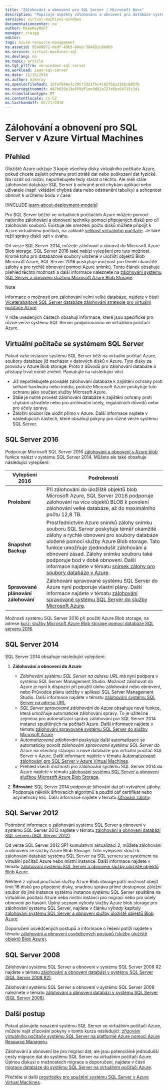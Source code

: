 ```yaml
---
title: "Zálohování a obnovení pro SQL Server | Microsoft Docs"
description: "Popisuje aspekty zálohování a obnovení pro databáze systému SQL Server, které jsou spuštěné na virtuálních počítačích Azure."
services: virtual-machines-windows
documentationcenter: na
author: MikeRayMSFT
manager: craigg
editor: 
tags: azure-resource-management
ms.assetid: 95a89072-0edf-49b5-88ed-584891c0e066
ms.service: virtual-machines-sql
ms.devlang: na
ms.topic: article
ms.tgt_pltfrm: vm-windows-sql-server
ms.workload: iaas-sql-server
ms.date: 11/15/2016
ms.author: mikeray
ms.openlocfilehash: 16fef048e7c795f3d21fbc4185f6ba31bbc885fb
ms.sourcegitcommit: d87b039e13a5f8df1ee9d82a727e6bc04715c341
ms.translationtype: MT
ms.contentlocale: cs-CZ
ms.lasthandoff: 02/21/2018
---
```

# <a name="backup-and-restore-for-sql-server-in-azure-virtual-machines"></a>Zálohování a obnovení pro SQL Server v Azure Virtual Machines
## <a name="overview"></a>Přehled
Úložiště Azure udržuje 3 kopie všechny disky virtuálního počítače Azure, pokud chcete zajistit ochranu proti ztrátě dat nebo poškození dat fyzické. Na rozdíl od místní, nepotřebujete tedy starat o těchto. Ale měli stále zálohování databáze SQL Server k ochraně proti chybám aplikaci nebo uživatele (např. vkládání chybná data nebo odstranění tabulky) a schopnost obnovit k určitému bodu v čase.

[!INCLUDE [learn-about-deployment-models](../../../../includes/learn-about-deployment-models-both-include.md)]

Pro SQL Server běžící ve virtuálních počítačích Azure můžete pomocí nativního zálohování a obnovení techniky pomocí připojených disků pro cíl zálohování souborů. Existuje ale omezení počtu disků můžete připojit k Azure virtuálnímu počítači, na základě [velikost virtuálního počítače](../sizes.md?toc=%2fazure%2fvirtual-machines%2fwindows%2ftoc.json). Je také režii správy disků vzít v úvahu.

Od verze SQL Server 2014, můžete zálohovat a obnovit do Microsoft Azure Blob storage. SQL Server 2016 také nabízí vylepšení pro tuto možnost. Kromě toho pro databázové soubory uložené v úložišti objektů Blob Microsoft Azure, SQL Server 2016 poskytuje možnost pro téměř okamžité zálohy a pro rychlé obnovení pomocí Azure snímků. Tento článek obsahuje přehled těchto možností a další informace naleznete na [zálohování systému SQL Server a obnovení službou Microsoft Azure Blob Storage](https://msdn.microsoft.com/library/jj919148.aspx).

> [!NOTE]
> Informace o možnosti pro zálohování velmi velké databáze, najdete v části [Víceterabajtové SQL Server databáze zálohování strategie pro virtuální počítače Azure](http://blogs.msdn.com/b/igorpag/archive/2015/07/28/multi-terabyte-sql-server-database-backup-strategies-for-azure-virtual-machines.aspx).
> 
> 

V níže uvedených částech obsahují informace, které jsou specifické pro různé verze systému SQL Server podporovanou ve virtuálním počítači Azure.

## <a name="sql-server-virtual-machines"></a>Virtuální počítače se systémem SQL Server
Pokud vaše instance systému SQL Server běží na virtuální počítač Azure, soubory databáze již nacházet v datových disků v Azure. Tyto disky za provozu v Azure Blob storage. Proto z důvodů pro zálohování databáze a přístupy trvat mírně změnit. Pamatujte na následující věci. 

* Již nepotřebujete provádět zálohování databáze k zajištění ochrany proti selhání hardwaru nebo média, protože Microsoft Azure poskytuje tuto ochranu jako součást služby Microsoft Azure.
* Stále je nutné provést zálohování databáze k zajištění ochrany proti chybám uživatele nebo pro archivační účely, regulačních důvodů nebo pro účely správy.
* Záložní soubor lze uložit přímo v Azure. Další informace najdete v následujících částech, které obsahují pokyny pro různé verze systému SQL Server.

## <a name="sql-server-2016"></a>SQL Server 2016
Podporuje Microsoft SQL Server 2016 [zálohování a obnovení s Azure blob](https://msdn.microsoft.com/library/jj919148.aspx) funkce nalézt v systému SQL Server 2014. Můžete ale také obsahuje následující vylepšení:

| Vylepšení 2016 | Podrobnosti |
| --- | --- |
| **Proložení** |Při zálohování do úložiště objektů blob Microsoft Azure, SQL Server 2016 podporuje zálohování na více objektů BLOB k povolení zálohování velké databáze, až do maximálního počtu 12,8 TB. |
| **Snapshot Backup** |Prostřednictvím Azure snímků zálohy snímku souboru SQL Server poskytuje téměř okamžité zálohy a rychlé obnovení pro soubory databáze uložené pomocí služby Azure Blob storage. Tato funkce umožňuje zjednodušit zálohování a obnovení zásad. Zálohy snímku souboru také podporuje bod v době obnovení. Další informace najdete v tématu [snímek zálohy pro soubory databáze v Azure](https://msdn.microsoft.com/library/mt169363%28v=sql.130%29.aspx). |
| **Spravované plánování zálohování** |Zálohování spravované systému SQL Server do Azure nyní podporuje vlastní plány. Další informace najdete v tématu [zálohování spravované systému SQL Server do služby Microsoft Azure](https://msdn.microsoft.com/library/dn449496.aspx). |

Možnosti systému SQL Server 2016 při použití Azure Blob storage, na adrese [kurz: služby Microsoft Azure Blob storage pomocí databáze SQL serveru 2016](https://msdn.microsoft.com/library/dn466438.aspx).

## <a name="sql-server-2014"></a>SQL Server 2014
SQL Server 2014 obsahuje následující vylepšení:

1. **Zálohování a obnovení do Azure**:
   
   * *Zálohování systému SQL Server na adresu URL* má nyní podpora v systému SQL Server Management Studio. Možnost zálohovat do Azure je nyní k dispozici při použití úlohu zálohování nebo obnovení, nebo Průvodce plánu údržby v aplikaci SQL Server Management Studio. Další informace najdete v tématu [zálohování systému SQL Server na adresu URL](https://msdn.microsoft.com/library/jj919148%28v=sql.120%29.aspx).
   * *SQL Server spravované zálohování do Azure* obsahuje nové funkce, která umožňuje automatické zálohování správy. To je užitečné zejména pro automatizaci správy zálohování pro SQL Server 2014 instancí spuštěných na počítači Azure. Další informace najdete v tématu [zálohování spravované systému SQL Server do služby Microsoft Azure](https://msdn.microsoft.com/library/dn449496%28v=sql.120%29.aspx).
   * *Automatizované zálohování* poskytuje další automatizace se automaticky povolit *zálohování spravované systému SQL Server do Azure* na všechny stávající a nové databáze pro virtuální počítač SQL Server v Azure. Další informace najdete v tématu [Automatizované zálohování pro SQL Server v Azure Virtual Machines](virtual-machines-windows-sql-automated-backup.md).
   * Přehled všech možností pro zálohování systému SQL Server 2014 do Azure najdete v tématu [zálohování systému SQL Server a obnovení službou Microsoft Azure Blob Storage](https://msdn.microsoft.com/library/jj919148%28v=sql.120%29.aspx).
2. **Šifrování**: SQL Server 2014 podporuje šifrování dat při vytváření zálohy. Podporuje několik šifrovacích algoritmů a použití osf certifikát nebo asymetrický klíč. Další informace najdete v tématu [šifrování zálohy](https://msdn.microsoft.com/library/dn449489%28v=sql.120%29.aspx).

## <a name="sql-server-2012"></a>SQL Server 2012
Podrobné informace o zálohování systému SQL Server a obnovení v systému SQL Server 2012 najdete v tématu [zálohování a obnovení databází SQL serveru (SQL Server 2012)](https://msdn.microsoft.com/library/ms187048%28v=sql.110%29.aspx).

Od verze SQL Server 2012 SP1 kumulativní aktualizaci 2, můžete zálohování a obnovení ze služby Azure Blob Storage. Toto vylepšení slouží k zálohování databází systému SQL Server na SQL serveru se systémem na virtuální počítač Azure nebo místní instance. Další informace najdete v tématu [zálohování systému SQL Server a obnovení služby úložiště objektů Blob Azure](https://msdn.microsoft.com/library/jj919148%28v=sql.110%29.aspx).

Některé z výhod používání služby Azure Blob storage patří možnost obejít limit 16 disků pro připojené disky, snadnou správu přímé dostupnost záložní soubor do jiné instance systému instance systému SQL Server spuštěna na virtuálním počítači Azure nebo místní instanci pro migraci nebo pro účely obnovení po havárii. Úplný seznam výhody služby Azure blob storage pro zálohování systému SQL Server, najdete v článku *výhody* kapitoly [zálohování systému SQL Server a obnovení služby úložiště objektů Blob Azure](https://msdn.microsoft.com/library/jj919148%28v=sql.110%29.aspx).

Doporučení osvědčených postupů a informace o řešení potíží najdete v tématu [zálohování a obnovení osvědčených postupů (služby úložiště objektů Blob Azure)](https://msdn.microsoft.com/library/jj919149%28v=sql.110%29.aspx).

## <a name="sql-server-2008"></a>SQL Server 2008
Zálohování systému SQL Server a obnovení v systému SQL Server 2008 R2 najdete v tématu [zálohování a obnovení databází v systému SQL Server (SQL Server 2008 R2)](https://msdn.microsoft.com/library/ms187048%28v=sql.105%29.aspx).

Zálohování systému SQL Server a obnovení v systému SQL Server 2008 naleznete v tématu [zálohování a obnovení databází v systému SQL Server (SQL Server 2008)](https://msdn.microsoft.com/library/ms187048%28v=sql.100%29.aspx).

## <a name="next-steps"></a>Další postup
Pokud plánujete nasazení systému SQL Server ve virtuálním počítači Azure, můžete najít zřizování pokyny v tomto kurzu následující: [zřizování virtuálního počítače systému SQL Server na platformě Azure pomocí Azure Resource Manageru](virtual-machines-windows-portal-sql-server-provision.md).

Zálohování a obnovení lze pro migraci dat, ale jsou potenciálně jednodušší cesty migrace dat do systému SQL Server na virtuálním počítači Azure. Úplnou diskusi o možnostech migrace a doporučení, najdete v části [migrace databáze do systému SQL Server na virtuálním počítači Azure](virtual-machines-windows-migrate-sql.md).

Přečtěte si další [prostředky pro spuštění systému SQL Server v Azure Virtual Machines](virtual-machines-windows-sql-server-iaas-overview.md).

